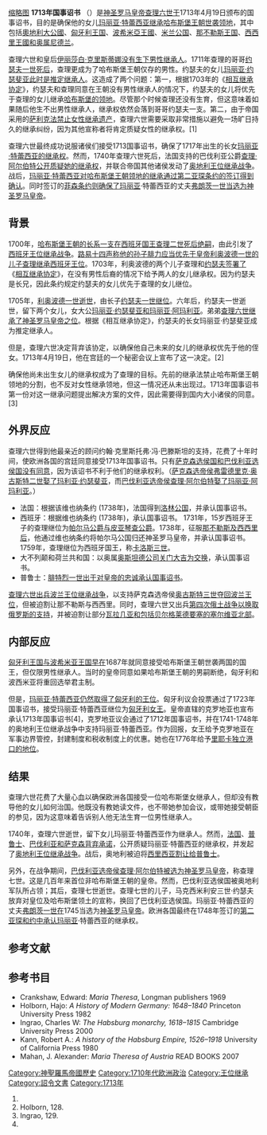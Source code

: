 [缩略图](https://zh.wikipedia.org/wiki/File:Pragmatica_Sanc.jpg "fig:缩略图")
**1713年国事诏书** （）是[神圣罗马皇帝](https://zh.wikipedia.org/wiki/神圣罗马皇帝 "wikilink")[查理六世于](../Page/查理六世_\(神圣罗马帝国\).md "wikilink")1713年4月19日颁布的国事诏书，目的是确保他的女儿[玛丽亚·特蕾西亚继承](../Page/玛丽亚·特蕾西亚.md "wikilink")[哈布斯堡王朝世袭领地](../Page/哈布斯堡君主國.md "wikilink")，其中包括[奧地利大公國](../Page/奧地利大公國.md "wikilink")、[匈牙利王国](https://zh.wikipedia.org/wiki/匈牙利王国_\(1526–1867\) "wikilink")、[波希米亞王國](../Page/波希米亞王國.md "wikilink")、[米兰公国](../Page/米兰公国.md "wikilink")、[那不勒斯王国](../Page/那不勒斯王国.md "wikilink")、[西西里王國和](../Page/西西里王國.md "wikilink")[奥属尼德兰](../Page/奥属尼德兰.md "wikilink")。

查理六世和皇后[伊丽莎白·克里斯蒂娜没有生下男性继承人](https://zh.wikipedia.org/wiki/Elisabeth_Christine_of_Brunswick-Wolfenbüttel "wikilink")。1711年查理的哥哥[约瑟夫一世死后](../Page/約瑟夫一世_\(神聖羅馬帝國\).md "wikilink")，查理更成为了哈布斯堡王朝仅存的男性。约瑟夫的女儿[玛丽亚·约瑟斐亚此时是](https://zh.wikipedia.org/wiki/Maria_Josepha_of_Austria "wikilink")[推定继承人](https://zh.wikipedia.org/wiki/推定继承人 "wikilink")。这造成了两个问题：第一，根据1703年的《[相互继承协定](https://zh.wikipedia.org/wiki/Mutual_Pact_of_Succession "wikilink")》，约瑟夫和查理同意在王朝没有男性继承人的情况下，约瑟夫的女儿将优先于查理的女儿继承[哈布斯堡的领地](https://zh.wikipedia.org/wiki/哈布斯堡 "wikilink")。尽管那个时候查理还没有生育，但这意味着如果随后他生不出男性继承人，继承权依然会落到哥哥约瑟夫一支。第二，由于帝国采用的[萨利克法禁止女性继承遗产](../Page/薩利克法.md "wikilink")，查理六世需要采取非常措施以避免一场旷日持久的继承纠纷，因为其他宣称者将肯定质疑女性的继承权。\[1\]

查理六世最终成功说服诸侯们接受1713国事诏书，确保了1717年出生的长女[玛丽亚·特蕾西亚的继承权](../Page/玛丽亚·特蕾西亚.md "wikilink")。然而，1740年查理六世死后，法国支持的巴伐利亚公爵[查理·阿尔伯特公开质疑她的继承权](../Page/查理七世_\(神圣罗马帝国\).md "wikilink")，并联合帝国其他诸侯发动了[奥地利王位继承战争](https://zh.wikipedia.org/wiki/奥地利王位继承战争 "wikilink")。战后，[玛丽亚·特蕾西亚对哈布斯堡王朝领地的继承通过](../Page/玛丽亚·特蕾西亚.md "wikilink")[第二亚琛条约的签订得到确认](../Page/第二亞琛和約.md "wikilink")。同时签订的[菲森条约则确保了玛丽亚](https://zh.wikipedia.org/wiki/Treaty_of_Füssen "wikilink")·特蕾西亚的丈夫[弗朗茨一世当选为神圣罗马皇帝](https://zh.wikipedia.org/wiki/弗朗茨一世 "wikilink")。

## 背景

1700年，[哈布斯堡王朝的长系一支在西班牙国王](../Page/哈布斯堡王朝.md "wikilink")[查理二世死后绝嗣](../Page/卡洛斯二世_\(西班牙\).md "wikilink")，由此引发了[西班牙王位继承战争](../Page/西班牙王位繼承戰爭.md "wikilink")。[路易十四声称他的孙子](../Page/路易十四.md "wikilink")[腓力应当优先于皇帝](../Page/费利佩五世.md "wikilink")[利奥波德一世的儿子](../Page/利奥波德一世_\(神圣罗马帝国\).md "wikilink")[查理继承西班牙王位](../Page/查理六世_\(神圣罗马帝国\).md "wikilink")。1703年，利奥波德的两个儿子查理和[约瑟夫签署了](../Page/約瑟夫一世_\(神聖羅馬帝國\).md "wikilink")《[相互继承协定](https://zh.wikipedia.org/wiki/Mutual_Pact_of_Succession "wikilink")》，在没有男性后裔的情况下给予两人的女儿继承权。因为约瑟夫是长兄，因此条约规定约瑟夫的女儿优先于查理的女儿继位。

1705年，[利奥波德一世逝世](../Page/利奥波德一世_\(神圣罗马帝国\).md "wikilink")，由长子[约瑟夫一世继位](../Page/約瑟夫一世_\(神聖羅馬帝國\).md "wikilink")。六年后，约瑟夫一世逝世，留下两个女儿，女大公[玛丽亚·约瑟斐亚和](https://zh.wikipedia.org/wiki/Maria_Josepha_of_Austria "wikilink")[玛丽亚·阿玛利亚](https://zh.wikipedia.org/wiki/Maria_Amalia_of_Austria "wikilink")。弟弟[查理六世继承了神圣罗马皇帝之位](../Page/查理六世_\(神圣罗马帝国\).md "wikilink")。根据《相互继承协定》，约瑟夫的长女玛丽亚·约瑟斐亚成为推定继承人。

但是，查理六世决定背弃该协定，以确保他自己未来的女儿的继承权优先于他的侄女。1713年4月19日，他在宫廷的一个秘密会议上宣布了这一决定。\[2\]

确保他尚未出生女儿的继承权成为了查理的目标。先前的继承法禁止哈布斯堡王朝领地的分割，也不反对女性继承领地，但这一情况还从未出现过。1713年国事诏书第一份对这一继承问题提出解决方案的文件，因此需要得到国内大小诸侯的同意。\[3\]

## 外界反应

查理六世得到他最亲近的顾问约翰·克里斯托弗·冯·巴滕斯坦的支持，花费了十年时间，使欧洲各国的宫廷同意接受1713年国事诏书。只有[萨克森选侯国和](https://zh.wikipedia.org/wiki/萨克森选侯国 "wikilink")[巴伐利亚选侯国没有同意](../Page/巴伐利亚选侯国.md "wikilink")，因为该诏书不利于他们的继承权利。（[萨克森选帝侯](https://zh.wikipedia.org/wiki/萨克森统治者列表 "wikilink")[弗雷德里克·奥古斯特二世娶了](../Page/奥古斯特三世_\(波兰\).md "wikilink")[玛利亚·约瑟斐亚](https://zh.wikipedia.org/wiki/Maria_Josepha_of_Austria "wikilink")，而[巴伐利亚选帝侯](../Page/巴伐利亚统治者列表.md "wikilink")[查理·阿尔伯特娶了](../Page/查理七世_\(神圣罗马帝国\).md "wikilink")[玛丽亚·阿玛利亚](https://zh.wikipedia.org/wiki/Maria_Amalia_of_Austria "wikilink")。）

  - 法国：根据该维也纳条约 (1738年)，法国得到[洛林公国](../Page/洛林公国.md "wikilink")，并承认国事诏书。
  - 西班牙：根据维也纳条约
    (1738年)，承认国事诏书。 1731年，15岁西班牙王子的查理继位为[帕尔马公爵与皮亚琴查公爵](https://zh.wikipedia.org/wiki/帕尔马公爵 "wikilink")。1738年，征服[那不勒斯及](../Page/那不勒斯王国.md "wikilink")[西西里后](https://zh.wikipedia.org/wiki/西西里王国 "wikilink")，他通过维也纳条约将帕尔马公国归还神圣罗马皇帝，并承认国事诏书。1759年，查理继位为西班牙国王，称[卡洛斯三世](../Page/卡洛斯三世_\(西班牙\).md "wikilink")。
  - 大不列颠和荷兰共和国：以奥属[奥斯坦德公司关门大吉为交换](https://zh.wikipedia.org/wiki/Ostend_Company "wikilink")，承认国事诏书。
  - 普鲁士：[腓特烈一世出于对皇帝的忠诚承认国事诏书](https://zh.wikipedia.org/wiki/腓特烈一世_\(普鲁士\) "wikilink")。

[查理六世出兵](../Page/查理六世_\(神圣罗马帝国\).md "wikilink")[波兰王位继承战争](../Page/波兰王位继承战争.md "wikilink")，以支持萨克森选帝侯[奥古斯特三世夺回波兰王位](../Page/奥古斯特三世_\(波兰\).md "wikilink")，但被迫割让那不勒斯与西西里。同时，查理六世又出兵[第四次俄土战争以换取俄罗斯的支持](../Page/第四次俄土战争.md "wikilink")，并被迫割让部分[瓦拉几亚和包括](https://zh.wikipedia.org/wiki/瓦拉几亚 "wikilink")[贝尔格莱德要塞的塞尔维亚北部](../Page/貝爾格勒要塞.md "wikilink")。

## 内部反应

[匈牙利王国与](https://zh.wikipedia.org/wiki/匈牙利王国_\(1526–1867\) "wikilink")[波希米亚王国早在](https://zh.wikipedia.org/wiki/波希米亚王国 "wikilink")1687年就同意接受哈布斯堡王朝世袭两国的国王，但仅限男性继承人。当时的皇帝同意如果哈布斯堡王朝的男嗣断绝，匈牙利和波西米亚将重回选举君主制。

但是，[玛丽亚·特蕾西亚仍然取得了匈牙利的王位](../Page/玛丽亚·特蕾西亚.md "wikilink")。匈牙利议会投票通过了1723年国事诏书，接受玛丽亚·特蕾西亚继位为[匈牙利女王](../Page/匈牙利王国.md "wikilink")。皇帝直辖的克罗地亚也宣布承认1713年国事诏书\[4\]，克罗地亚议会通过了1712年国事诏书，并在1741-1748年的奥地利王位继承战争中支持玛丽亚·特蕾西亚。作为回报，女王给予克罗地亚在军事边界管控，封建制度和税收制度上的优惠。她也在1776年给予[里耶卡独立港口的地位](../Page/里耶卡.md "wikilink")。

## 结果

查理六世花费了大量心血以确保欧洲各国接受一位哈布斯堡女继承人，但却没有教导他的女儿如何治国。他既没有教她读文件，也不带她参加会议，或带她接受朝臣的参见，因为这意味着告诉别人他无法生育一位男性继承人。

1740年，查理六世逝世，留下女儿玛丽亚·特蕾西亚作为继承人。然而，[法国](../Page/法蘭西王國.md "wikilink")、[普鲁士](../Page/普魯士.md "wikilink")、[巴伐利亚和](../Page/巴伐利亚选侯国.md "wikilink")[萨克森背弃承诺](https://zh.wikipedia.org/wiki/萨克森选侯国 "wikilink")，公开质疑玛丽亚·特蕾西亚的继承权，并发起了[奥地利王位继承战争](../Page/奧地利王位繼承戰爭.md "wikilink")。战后，奥地利被迫将[西里西亚割让给普鲁士](../Page/西里西亞.md "wikilink")。

另外，在战争期间，[巴伐利亚选帝侯](../Page/巴伐利亚统治者列表.md "wikilink")[查理·阿尔伯特被选为](../Page/查理七世_\(神圣罗马帝国\).md "wikilink")[神圣罗马皇帝](https://zh.wikipedia.org/wiki/神圣罗马皇帝 "wikilink")，称查理七世。这是几百年来首位非哈布斯堡王朝的皇帝。然而，巴伐利亚选侯国被奥地利军队所占领；其后，查理七世逝世。查理七世的儿子，马克西米利安三世·约瑟夫放弃对皇位及哈布斯堡领土的宣称，换回了巴伐利亚选侯国。玛丽亚·特蕾西亚的丈夫[弗朗茨一世在](../Page/弗朗茨一世_\(神圣罗马帝国\).md "wikilink")1745当选为[神圣罗马皇帝](https://zh.wikipedia.org/wiki/神圣罗马皇帝 "wikilink")。欧洲各国最终在1748年签订的[第二亚琛和约中承认玛丽亚](../Page/第二亞琛和約.md "wikilink")·特蕾西亚的继承权。

## 参考文献

## 参考书目

  - Crankshaw, Edward: *Maria Theresa*, Longman publishers 1969
  - Holborn, Hajo: *A History of Modern Germany: 1648–1840* Princeton
    University Press 1982
  - Ingrao, Charles W: *The Habsburg monarchy, 1618–1815* Cambridge
    University Press 2000
  - Kann, Robert A.: *A history of the Habsburg Empire, 1526–1918*
    University of California Press 1980
  - Mahan, J. Alexander: *Maria Theresa of Austria* READ BOOKS 2007

[Category:神聖羅馬帝國歷史](https://zh.wikipedia.org/wiki/Category:神聖羅馬帝國歷史 "wikilink")
[Category:1710年代欧洲政治](https://zh.wikipedia.org/wiki/Category:1710年代欧洲政治 "wikilink")
[Category:王位继承](https://zh.wikipedia.org/wiki/Category:王位继承 "wikilink")
[Category:詔令文書](https://zh.wikipedia.org/wiki/Category:詔令文書 "wikilink")
[Category:1713年](https://zh.wikipedia.org/wiki/Category:1713年 "wikilink")

1.
2.  Holborn, 128.
3.  Ingrao, 129.
4.